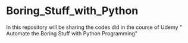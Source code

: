 # Boring_Stuff_with_Python
 In this repository will be sharing the codes did in the course of Udemy " Automate the Boring Stuff with Python Programming"
